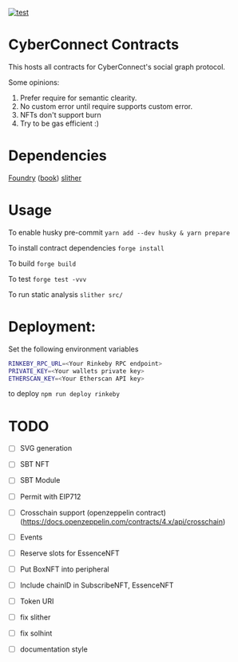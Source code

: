 [![test](https://github.com/cyberconnecthq/cybercontracts/actions/workflows/test.yml/badge.svg)](https://github.com/cyberconnecthq/cybercontracts/actions/workflows/test.yml)

# CyberConnect Contracts

This hosts all contracts for CyberConnect's social graph protocol.

Some opinions:
1. Prefer require for semantic clearity. 
2. No custom error until require supports custom error.
3. NFTs don't support burn
4. Try to be gas efficient :)


# Dependencies

[Foundry](https://github.com/foundry-rs/foundry) ([book](https://book.getfoundry.sh/))
[slither](https://github.com/crytic/slither)


# Usage
To enable husky pre-commit
`yarn add --dev husky & yarn prepare`

To install contract dependencies
`forge install`

To build
`forge build`

To test
`forge test -vvv`

To run static analysis
`slither src/`

# Deployment:

Set the following environment variables

```bash
RINKEBY_RPC_URL=<Your Rinkeby RPC endpoint>
PRIVATE_KEY=<Your wallets private key>
ETHERSCAN_KEY=<Your Etherscan API key>
```

to deploy
`npm run deploy rinkeby`

# TODO
- [ ] SVG generation
- [ ] SBT NFT
- [ ] SBT Module
- [ ] Permit with EIP712
- [ ] Crosschain support (openzeppelin contract) (https://docs.openzeppelin.com/contracts/4.x/api/crosschain)
- [ ] Events
- [ ] Reserve slots for EssenceNFT
- [ ] Put BoxNFT into peripheral
- [ ] Include chainID in SubscribeNFT, EssenceNFT
- [ ] Token URI

- [ ] fix slither
- [ ] fix solhint
- [ ] documentation style
